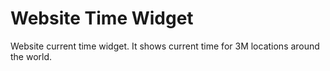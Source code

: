 # Website Time Widget
Website current time widget. It shows current time for 3M locations around the world.
